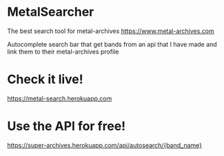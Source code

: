 # MetalSearcher

The best search tool for metal-archives https://www.metal-archives.com

Autocomplete search bar that get bands from an api that I have made and link them to their metal-archives profile

# Check it live!
https://metal-search.herokuapp.com

# Use the API for free!
https://super-archives.herokuapp.com/api/autosearch/{band_name}
